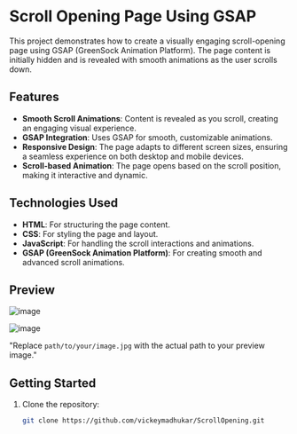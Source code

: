 # Scroll Opening Page Using GSAP

This project demonstrates how to create a visually engaging scroll-opening page using GSAP (GreenSock Animation Platform). The page content is initially hidden and is revealed with smooth animations as the user scrolls down.

## Features

- **Smooth Scroll Animations**: Content is revealed as you scroll, creating an engaging visual experience.
- **GSAP Integration**: Uses GSAP for smooth, customizable animations.
- **Responsive Design**: The page adapts to different screen sizes, ensuring a seamless experience on both desktop and mobile devices.
- **Scroll-based Animation**: The page opens based on the scroll position, making it interactive and dynamic.

## Technologies Used

- **HTML**: For structuring the page content.
- **CSS**: For styling the page and layout.
- **JavaScript**: For handling the scroll interactions and animations.
- **GSAP (GreenSock Animation Platform)**: For creating smooth and advanced scroll animations.

## Preview

![image](https://github.com/user-attachments/assets/b648958a-0c92-42f2-9828-894ab06069da)

![image](https://github.com/user-attachments/assets/1fb29041-7538-4986-a2f1-8e02380b91d9)

"Replace `path/to/your/image.jpg` with the actual path to your preview image."

## Getting Started

1. Clone the repository:
   ```bash
   git clone https://github.com/vickeymadhukar/ScrollOpening.git
